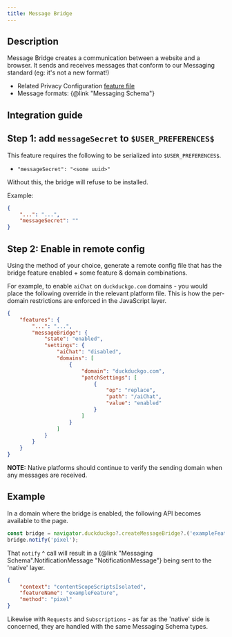 ```yaml
---
title: Message Bridge
---
```


## Description

Message Bridge creates a communication between a website and a browser. It sends and receives messages that conform
to our Messaging standard (eg: it's not a new format!)

- Related Privacy Configuration [feature file](https://github.com/duckduckgo/privacy-configuration/blob/main/features/message-bridge.json)
- Message formats: {@link "Messaging Schema"}

## Integration guide

## Step 1: add `messageSecret` to `$USER_PREFERENCES$`

This feature requires the following to be serialized into `$USER_PREFERENCES$`.

- `"messageSecret": "<some uuid>"`

Without this, the bridge will refuse to be installed.

Example:

```json
{
    "...": "...",
    "messageSecret": ""
}
```

## Step 2: Enable in remote config

Using the method of your choice, generate a remote config file that has the bridge feature
enabled + some feature & domain combinations.

For example, to enable `aiChat` on `duckduckgo.com` domains - you would place the following override
in the relevant platform file. This is how the per-domain restrictions are enforced in the JavaScript layer.

```json
{
    "features": {
        "...": "...",
        "messageBridge": {
            "state": "enabled",
            "settings": {
                "aiChat": "disabled",
                "domains": [
                    {
                        "domain": "duckduckgo.com",
                        "patchSettings": [
                            {
                                "op": "replace",
                                "path": "/aiChat",
                                "value": "enabled"
                            }
                        ]
                    }
                ]
            }
        }
    }
}
```

**NOTE:** Native platforms should continue to verify the sending domain when any messages are received.

## Example

In a domain where the bridge is enabled, the following API becomes available to the page.

```javascript
const bridge = navigator.duckduckgo?.createMessageBridge?.('exampleFeature');
bridge.notify('pixel');
```

That `notify` ^ call will result in a {@link "Messaging Schema".NotificationMessage "NotificationMessage"} being sent
to the 'native' layer.

```json
{
    "context": "contentScopeScriptsIsolated",
    "featureName": "exampleFeature",
    "method": "pixel"
}
```

Likewise with `Requests` and `Subscriptions` - as far as the 'native' side is concerned, they are handled with the same
Messaging Schema types.
